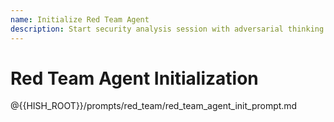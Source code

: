 ```yaml
---
name: Initialize Red Team Agent
description: Start security analysis session with adversarial thinking and threat modeling
---
```


# Red Team Agent Initialization

@{{HISH_ROOT}}/prompts/red_team/red_team_agent_init_prompt.md
